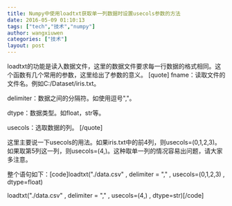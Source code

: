 ```yaml
---
title: Numpy中使用loadtxt获取单一列数据时设置usecols参数的方法
date: 2016-05-09 01:10:13
tags: ["tech","技术","numpy"]
author: wangxiuwen
categories: ["技术"]
layout: post
---
```


loadtxt的功能是读入数据文件，这里的数据文件要求每一行数据的格式相同。这个函数有几个常用的参数，这里给出了参数的意义。
[quote]
fname：读取文件的文件名。例如C:/Dataset/iris.txt。

delimiter：数据之间的分隔符。如使用逗号&quot;,&quot;。

dtype：数据类型。如float，str等。

usecols：选取数据的列。
[/quote]

这里主要说一下usecols的用法。如果iris.txt中的前4列，则usecols=(0,1,2,3)。如果取第5列这一列，则usecols=(4,)。这种取单一列的情况容易出问题，请大家多注意。

整个语句如下：[code]loadtxt(&quot;./data.csv&quot; , delimiter = &quot;,&quot; , usecols=(0,1,2,3) , dtype=float)

loadtxt(&quot;./data.csv&quot; , delimiter = &quot;,&quot; , usecols=(4,) , dtype=str)[/code]